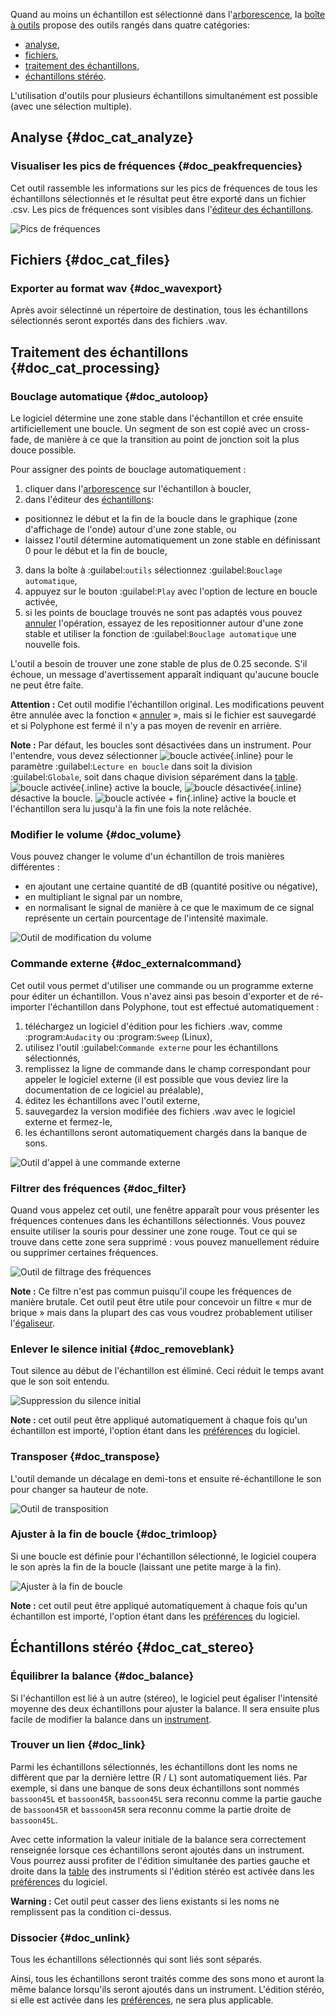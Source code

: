 Quand au moins un échantillon est sélectionné dans l'[arborescence](manual/soundfont-editor/tree.md), la [boîte à outils](manual/soundfont-editor/tools/index.md) propose des outils rangés dans quatre catégories:

* [analyse](#doc_cat_analyze),
* [fichiers](#doc_cat_files),
* [traitement des échantillons](#doc_cat_processing),
* [échantillons stéréo](#doc_cat_stereo).

L'utilisation d'outils pour plusieurs échantillons simultanément est possible (avec une sélection multiple).


## Analyse {#doc_cat_analyze}


### Visualiser les pics de fréquences {#doc_peakfrequencies}


Cet outil rassemble les informations sur les pics de fréquences de tous les échantillons sélectionnés et le résultat peut être exporté dans un fichier .csv.
Les pics de fréquences sont visibles dans l'[éditeur des échantillons](manual/soundfont-editor/editing-pages/sample-editor.md#doc_freq).


![Pics de fréquences](images/tool_show_peak_frequencies.png "Pics de fréquences")


## Fichiers {#doc_cat_files}


### Exporter au format wav {#doc_wavexport}


Après avoir sélectinné un répertoire de destination, tous les échantillons sélectionnés seront exportés dans des fichiers .wav.


## Traitement des échantillons {#doc_cat_processing}


### Bouclage automatique {#doc_autoloop}


Le logiciel détermine une zone stable dans l'échantillon et crée ensuite artificiellement une boucle.
Un segment de son est copié avec un cross-fade, de manière à ce que la transition au point de jonction soit la plus douce possible.

Pour assigner des points de bouclage automatiquement&nbsp;:

1. cliquer dans l'[arborescence](manual/soundfont-editor/tree.md) sur l'échantillon à boucler,
2. dans l'éditeur des [échantillons](manual/soundfont-editor/editing-pages/sample-editor.md):
  * positionnez le début et la fin de la boucle dans le graphique (zone d'affichage de l'onde) autour d'une zone stable, ou
  * laissez l'outil détermine automatiquement un zone stable en définissant 0 pour le début et la fin de boucle,
3. dans la boîte à :guilabel:`outils` sélectionnez :guilabel:`Bouclage automatique`,
4. appuyez sur le bouton :guilabel:`Play` avec l'option de lecture en boucle activée,
5. si les points de bouclage trouvés ne sont pas adaptés vous pouvez [annuler](manual/soundfont-editor/toolbar.md#doc_edit) l'opération, essayez de les repositionner autour d'une zone stable et utiliser la fonction de :guilabel:`Bouclage automatique` une nouvelle fois.

L'outil a besoin de trouver une zone stable de plus de 0.25 seconde.
S'il échoue, un message d'avertissement apparaît indiquant qu'aucune boucle ne peut être faite.

**Attention&nbsp;:** Cet outil modifie l'échantillon original.
Les modifications peuvent être annulée avec la fonction «&nbsp;[annuler](manual/soundfont-editor/toolbar.md#doc_edit)&nbsp;», mais si le fichier est sauvegardé et si Polyphone est fermé il n'y a pas moyen de revenir en arrière.

**Note&nbsp;:** Par défaut, les boucles sont désactivées dans un instrument.
Pour l'entendre, vous devez sélectionner ![boucle activée](images/loop_on.png "boucle activée"){.inline} pour le paramètre :guilabel:`Lecture en boucle` dans soit la division :guilabel:`Globale`, soit dans chaque division séparément dans la [table](manual/soundfont-editor/editing-pages/instrument-editor.md#doc_table).
![boucle activée](images/loop_on.png "boucle activée"){.inline} active la boucle, ![boucle désactivée](images/loop_off.png "boucle désactivée"){.inline} désactive la boucle.
![boucle activée + fin](images/loop_on_end.png "boucle activée + fin"){.inline} active la boucle et l'échantillon sera lu jusqu'à la fin une fois la note relâchée.


### Modifier le volume {#doc_volume}


Vous pouvez changer le volume d'un échantillon de trois manières différentes&nbsp;:

* en ajoutant une certaine quantité de dB (quantité positive ou négative),
* en multipliant le signal par un nombre,
* en normalisant le signal de manière à ce que le maximum de ce signal représente un certain pourcentage de l'intensité maximale.


![Outil de modification du volume](images/tool_change_volume.png "Outil de modification du volume")


### Commande externe {#doc_externalcommand}


Cet outil vous permet d'utiliser une commande ou un programme externe pour éditer un échantillon.
Vous n'avez ainsi pas besoin d'exporter et de ré-importer l'échantillon dans Polyphone, tout est effectué automatiquement&nbsp;:

1. téléchargez un logiciel d'édition pour les fichiers .wav, comme :program:`Audacity` ou :program:`Sweep` (Linux),
2. utilisez l'outil :guilabel:`Commande externe` pour les échantillons sélectionnés,
3. remplissez la ligne de commande dans le champ correspondant pour appeler le logiciel externe (il est possible que vous deviez lire la documentation de ce logiciel au préalable),
4. éditez les échantillons avec l'outil externe,
5. sauvegardez la version modifiée des fichiers .wav avec le logiciel externe et fermez-le,
6. les échantillons seront automatiquement chargés dans la banque de sons.


![Outil d'appel à une commande externe](images/tool_external_command.png "Outil d'appel à une commande externe")


### Filtrer des fréquences {#doc_filter}


Quand vous appelez cet outil, une fenêtre apparaît pour vous présenter les fréquences contenues dans les échantillons sélectionnés.
Vous pouvez ensuite utiliser la souris pour dessiner une zone rouge.
Tout ce qui se trouve dans cette zone sera supprimé&nbsp;: vous pouvez manuellement réduire ou supprimer certaines fréquences.


![Outil de filtrage des fréquences](images/tool_filter_frequencies.png "Outil de filtrage des fréquences")


**Note&nbsp;:** Ce filtre n'est pas commun puisqu'il coupe les fréquences de manière brutale.
Cet outil peut être utile pour concevoir un filtre «&nbsp;mur de brique&nbsp;» mais dans la plupart des cas vous voudrez probablement utiliser l'[égaliseur](manual/soundfont-editor/editing-pages/sample-editor.md#doc_eq).


### Enlever le silence initial {#doc_removeblank}


Tout silence au début de l'échantillon est éliminé.
Ceci réduit le temps avant que le son soit entendu.


![Suppression du silence initial](images/remove_blank.png "Suppression du silence initial")


**Note&nbsp;:** cet outil peut être appliqué automatiquement à chaque fois qu'un échantillon est importé, l'option étant dans les [préférences](manual/settings.md#doc_general) du logiciel.


### Transposer {#doc_transpose}


L'outil demande un décalage en demi-tons et ensuite ré-échantillone le son pour changer sa hauteur de note.


![Outil de transposition](images/tool_transpose_smpl.png "Outil de transposition")


### Ajuster à la fin de boucle {#doc_trimloop}


Si une boucle est définie pour l'échantillon sélectionné, le logiciel coupera le son après la fin de la boucle (laissant une petite marge à la fin).


![Ajuster à la fin de boucle](images/trim_to_loop.png "Ajuster à la fin de boucle")


**Note&nbsp;:** cet outil peut être appliqué automatiquement à chaque fois qu'un échantillon est importé, l'option étant dans les [préférences](manual/settings.md#doc_general) du logiciel.


## Échantillons stéréo {#doc_cat_stereo}


### Équilibrer la balance {#doc_balance}


Si l'échantillon est lié à un autre (stéreo), le logiciel peut égaliser l'intensité moyenne des deux échantillons pour ajuster la balance.
Il sera ensuite plus facile de modifier la balance dans un [instrument](manual/soundfont-editor/editing-pages/instrument-editor.md).


### Trouver un lien {#doc_link}


Parmi les échantillons sélectionnés, les échantillons dont les noms ne diffèrent que par la dernière lettre (R / L) sont automatiquement liés.
Par exemple, si dans une banque de sons deux échantillons sont nommés ``bassoon45L`` et ``bassoon45R``, ``bassoon45L`` sera reconnu comme la partie gauche de ``bassoon45R`` et ``bassoon45R`` sera reconnu comme la partie droite de ``bassoon45L``.

Avec cette information la valeur initiale de la balance sera correctement renseignée lorsque ces échantillons seront ajoutés dans un instrument.
Vous pourrez aussi profiter de l'édition simultanée des parties gauche et droite dans la [table](manual/soundfont-editor/editing-pages/instrument-editor.md#doc_table) des instruments si l'édition stéréo est activée dans les [préférences](manual/settings.md#doc_general) du logiciel.

**Warning&nbsp;:** Cet outil peut casser des liens existants si les noms ne remplissent pas la condition ci-dessus.


### Dissocier {#doc_unlink}


Tous les échantillons sélectionnés qui sont liés sont séparés.

Ainsi, tous les échantillons seront traités comme des sons mono et auront la même balance lorsqu'ils seront ajoutés dans un instrument.
L'édition stéréo, si elle est activée dans les [préférences](manual/settings.md#doc_general), ne sera plus applicable.